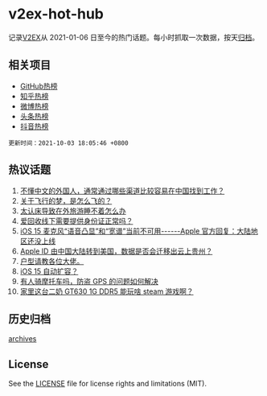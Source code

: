 # v2ex-hot-hub

 记录[V2EX](https://www.v2ex.com/)从 2021-01-06 日至今的热门话题。每小时抓取一次数据，按天[归档](archives)。
 
 ## 相关项目

- [GitHub热榜](https://github.com/lonnyzhang423/github-hot-hub)
- [知乎热榜](https://github.com/lonnyzhang423/zhihu-hot-hub)
- [微博热榜](https://github.com/lonnyzhang423/weibo-hot-hub)
- [头条热榜](https://github.com/lonnyzhang423/toutiao-hot-hub)
- [抖音热榜](https://github.com/lonnyzhang423/douyin-hot-hub)


 `更新时间：2021-10-03 18:05:46 +0800`

## 热议话题

1. [不懂中文的外国人，通常通过哪些渠道比较容易在中国找到工作？](https://www.v2ex.com/t/805716)
1. [关于飞行的梦，是怎么飞的？](https://www.v2ex.com/t/805684)
1. [太认床导致在外旅游睡不着怎么办](https://www.v2ex.com/t/805708)
1. [爱回收线下需要提供身份证正常吗？](https://www.v2ex.com/t/805712)
1. [iOS 15 麦克风“语音凸显”和“宽谱”当前不可用------Apple 官方回复：大陆地区还没上线](https://www.v2ex.com/t/805723)
1. [Apple ID 由中国大陆转到美国，数据是否会迁移出云上贵州？](https://www.v2ex.com/t/805727)
1. [户型请教各位大佬。](https://www.v2ex.com/t/805687)
1. [iOS 15 自动扩容？](https://www.v2ex.com/t/805681)
1. [有人骑摩托车吗，防盗 GPS 的问题如何解决](https://www.v2ex.com/t/805715)
1. [家里这台二奶 GT630 1G DDR5 能玩啥 steam 游戏啊？](https://www.v2ex.com/t/805713)

## 历史归档

[archives](archives)

## License

See the [LICENSE](LICENSE) file for license rights and limitations (MIT).
